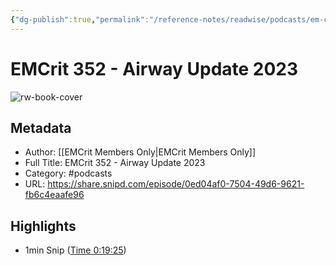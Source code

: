 ```yaml
---
{"dg-publish":true,"permalink":"/reference-notes/readwise/podcasts/em-crit-352-airway-update-2023/"}
---
```


# EMCrit 352 - Airway Update 2023

![rw-book-cover](https://wsrv.nl/?url=https%3A%2F%2Fartwork.captivate.fm%2F9e19fbd0-cd57-4a23-b9a4-bb533f0225a1%2Fkum-6dVk-JqYA7e2o55Lfj3-.jpg&w=100&h=100)

## Metadata
- Author: [[EMCrit Members Only\|EMCrit Members Only]]
- Full Title: EMCrit 352 - Airway Update 2023
- Category: #podcasts
- URL: https://share.snipd.com/episode/0ed04af0-7504-49d6-9621-fb6c4eaafe96

## Highlights
- 1min Snip ([Time 0:19:25](https://share.snipd.com/snip/f8d0dbb6-7250-4a63-8746-c8613ca5c665))
